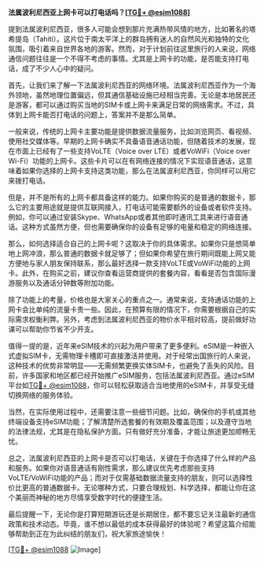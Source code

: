 **法属波利尼西亚上网卡可以打电话吗？[[TG💪+ @esim1088](https://t.me/s/esim1088)]**

提到法属波利尼西亚，很多人可能会想到那片充满热带风情的地方，比如著名的塔希提岛（Tahiti）。这片位于南太平洋上的群岛拥有迷人的自然风光和独特的文化氛围，吸引着来自世界各地的游客。然而，对于计划前往这里旅行的人来说，网络通信问题往往是一个不得不考虑的事情。尤其是上网卡的功能，是否能支持打电话，成了不少人心中的疑问。

首先，让我们来了解一下法属波利尼西亚的网络环境。法属波利尼西亚作为一个海外领地，虽然地理位置偏远，但其通信基础设施已经相当完善。无论是本地居民还是游客，都可以通过购买当地的SIM卡或上网卡来满足日常的网络需求。不过，具体到上网卡能否打电话的问题上，答案并不是那么简单。

一般来说，传统的上网卡主要功能是提供数据流量服务，比如浏览网页、看视频、使用社交媒体等。早期的上网卡确实不具备语音通话功能，但随着技术的发展，现在市面上已经有了一些支持VoLTE（Voice over LTE）或者VoWiFi（Voice over Wi-Fi）功能的上网卡。这些卡片可以在有网络连接的情况下实现语音通话，这意味着如果你选择的上网卡支持这类功能，那么在法属波利尼西亚，你同样可以用它来拨打电话。

但是，并不是所有的上网卡都具备这样的能力。如果你购买的是普通的数据卡，那么它的主要用途就是提供互联网接入，打电话可能需要额外的设备或者软件支持。例如，你可以通过安装Skype、WhatsApp或者其他即时通讯工具来进行语音通话。这种方式虽然方便，但也需要确保你的设备有足够的电量和稳定的网络连接。

那么，如何选择适合自己的上网卡呢？这取决于你的具体需求。如果你只是想简单地上网冲浪，那么普通的数据卡就足够了；但如果你希望在旅行期间既能上网又能方便地与家人朋友保持联系，那么最好选择一款支持VoLTE或VoWiFi功能的上网卡。此外，在购买之前，建议你查看运营商提供的套餐内容，看看是否包含国际漫游服务以及通话分钟数等附加功能。

除了功能上的考量，价格也是大家关心的重点之一。通常来说，支持通话功能的上网卡会比单纯的流量卡贵一些。因此，在预算有限的情况下，你需要根据自己的实际需求权衡利弊。另外，考虑到法属波利尼西亚的物价水平相对较高，提前做好功课可以帮助你节省不少开支。

值得一提的是，近年来eSIM技术的兴起为用户带来了更多便利。eSIM是一种嵌入式虚拟SIM卡，无需物理卡槽即可直接激活并使用。对于经常出国旅行的人来说，这种技术的优势非常明显——无需频繁更换实体SIM卡，也避免了丢失的风险。目前，许多国家和地区都已经开始推广eSIM服务，包括法属波利尼西亚。通过eSIM平台如[TG💪+ @esim1088](https://t.me/s/esim1088)，你可以轻松获取适合当地使用的eSIM卡，并享受无缝切换网络的服务体验。

当然，在实际使用过程中，还需要注意一些细节问题。比如，确保你的手机或其他终端设备支持eSIM功能；了解清楚所选套餐的有效期及覆盖范围；以及遵守当地的法律法规，尤其是在隐私保护方面。只有做好充分准备，才能让旅途更加顺畅无忧。

总之，法属波利尼西亚的上网卡是否可以打电话，关键在于你选择了什么样的产品和服务。如果你对语音通话有刚性需求，那么建议优先考虑那些支持VoLTE/VoWiFi功能的产品；而对于仅需基础数据流量支持的朋友，则可以选择性价比更高的普通数据卡。无论哪种方式，只要合理规划、科学选择，都能让你在这个美丽而神秘的地方尽情享受数字时代的便捷生活。

最后提醒一下，无论你是打算短期游玩还是长期居住，都不要忘记关注最新的通信政策和技术动态。毕竟，谁不想以最低的成本获得最好的体验呢？希望这篇介绍能够帮助到正在为此纠结的朋友们，祝大家旅途愉快！

[[TG💪+ @esim1088](https://t.me/s/esim1088) ![Image](https://i.postimg.cc/4NQfJmqS/Snipaste-2025-05-13-00-14-12.png)]